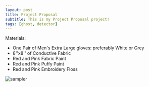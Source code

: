 ```yaml
---
layout: post
title: Project Proposal
subtitle: This is my Project Proposal project!
tags: [ghost, detector]
---
```


Materials:
- One Pair of Men's Extra Large gloves: preferably White or Grey
- 8''x8'' of Conductive Fabric
- Red and Pink Fabric Paint
- Red and Pink Puffy Paint 
- Red and Pink Embroidery Floss


![sampler](https://luciasher.github.io/img/ghost.png)
